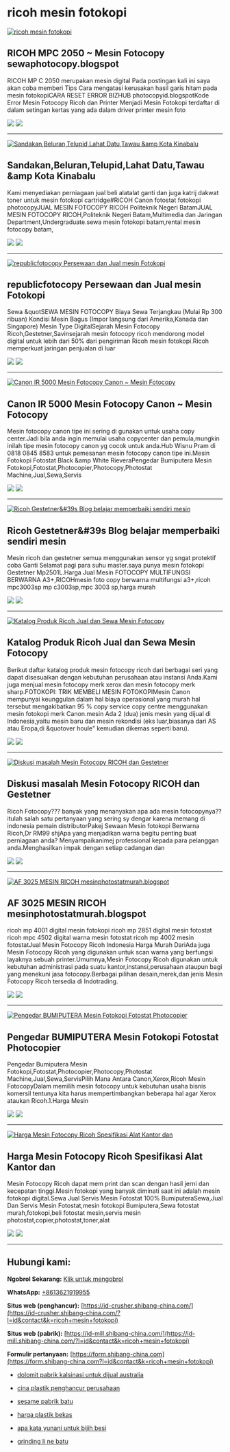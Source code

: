# ricoh mesin fotokopi

<a href="https://swt.shibang-china.com/?l=id&img&k=ricoh+mesin+fotokopi" target="_blank">![ricoh mesin fotokopi](http://static.shibang-china.com/all-800x300/378.jpg)</a>

## RICOH MPC 2050 ~ Mesin Fotocopy sewaphotocopy.blogspot
RICOH MP C 2050 merupakan mesin digital Pada postingan kali ini saya akan coba memberi Tips Cara mengatasi kerusakan hasil garis hitam pada mesin fotokopiCARA RESET ERROR BIZHUB photocopyid.blogspotKode Error Mesin Fotocopy Ricoh dan Printer Menjadi Mesin Fotokopi terdaftar di dalam setingan kertas yang ada dalam driver printer mesin foto


<a href="https://whatsapp.shibangsoft.com/WhatsApp.php" target="_blank" title="WhatsApp">![](http://static.shibang-china.com/icon/whatsapp.png)</a> <a href="https://swt.shibang-china.com/?l=id&icon&k=ricoh+mesin+fotokopi" target="_blank">![](http://static.shibang-china.com/icon/chat-id.png)</a>

---

<a href="https://swt.shibang-china.com/?l=id&img&k=ricoh+mesin+fotokopi" target="_blank">![Sandakan,Beluran,Telupid,Lahat Datu,Tawau &amp Kota Kinabalu](http://static.shibang-china.com/all-800x300/448.jpg)</a>

## Sandakan,Beluran,Telupid,Lahat Datu,Tawau &amp Kota Kinabalu
Kami menyediakan perniagaan jual beli alatalat ganti dan juga katrij dakwat toner untuk mesin fotokopi cartridge#RiCOH Canon fotostat fotokopi photocopyJUAL MESIN FOTOCOPY RICOH Politeknik Negeri BatamJUAL MESIN FOTOCOPY RICOH,Politeknik Negeri Batam,Multimedia dan Jaringan Department,Undergraduate.sewa mesin fotokopi batam,rental mesin fotocopy batam,


<a href="https://whatsapp.shibangsoft.com/WhatsApp.php" target="_blank" title="WhatsApp">![](http://static.shibang-china.com/icon/whatsapp.png)</a> <a href="https://swt.shibang-china.com/?l=id&icon&k=ricoh+mesin+fotokopi" target="_blank">![](http://static.shibang-china.com/icon/chat-id.png)</a>

---

<a href="https://swt.shibang-china.com/?l=id&img&k=ricoh+mesin+fotokopi" target="_blank">![republicfotocopy Persewaan dan Jual mesin Fotokopi](http://static.shibang-china.com/all-800x300/868.jpg)</a>

## republicfotocopy Persewaan dan Jual mesin Fotokopi
Sewa &quotSEWA MESIN FOTOCOPY Biaya Sewa Terjangkau (Mulai Rp 300 ribuan) Kondisi Mesin Bagus (Impor langsung dari Amerika,Kanada dan Singapore) Mesin Type DigitalSejarah Mesin Fotocopy Ricoh,Gestetner,Savinsejarah mesin fotocopy ricoh mendorong model digital untuk lebih dari 50% dari pengiriman Ricoh mesin fotokopi.Ricoh memperkuat jaringan penjualan di luar


<a href="https://whatsapp.shibangsoft.com/WhatsApp.php" target="_blank" title="WhatsApp">![](http://static.shibang-china.com/icon/whatsapp.png)</a> <a href="https://swt.shibang-china.com/?l=id&icon&k=ricoh+mesin+fotokopi" target="_blank">![](http://static.shibang-china.com/icon/chat-id.png)</a>

---

<a href="https://swt.shibang-china.com/?l=id&img&k=ricoh+mesin+fotokopi" target="_blank">![Canon IR 5000 Mesin Fotocopy Canon ~ Mesin Fotocopy](http://static.shibang-china.com/all-800x300/992.jpg)</a>

## Canon IR 5000 Mesin Fotocopy Canon ~ Mesin Fotocopy
Mesin fotocopy canon tipe ini sering di gunakan untuk usaha copy center.Jadi bila anda ingin memulai usaha copycenter dan pemula,mungkin inilah tipe mesin fotocopy canon yg cocok untuk anda.Hub Wisnu Pram di 0818 0845 8583 untuk pemesanan mesin fotocopy canon tipe ini.Mesin Fotokopi Fotostat Black &amp White RieveraPengedar Bumiputera Mesin Fotokopi,Fotostat,Photocopier,Photocopy,Photostat Machine,Jual,Sewa,Servis


<a href="https://whatsapp.shibangsoft.com/WhatsApp.php" target="_blank" title="WhatsApp">![](http://static.shibang-china.com/icon/whatsapp.png)</a> <a href="https://swt.shibang-china.com/?l=id&icon&k=ricoh+mesin+fotokopi" target="_blank">![](http://static.shibang-china.com/icon/chat-id.png)</a>

---

<a href="https://swt.shibang-china.com/?l=id&img&k=ricoh+mesin+fotokopi" target="_blank">![Ricoh Gestetner&#39s Blog belajar memperbaiki sendiri mesin](http://static.shibang-china.com/all-800x300/987.jpg)</a>

## Ricoh Gestetner&#39s Blog belajar memperbaiki sendiri mesin
Mesin ricoh dan gestetner semua menggunakan sensor yg sngat protektif coba Ganti Selamat pagi para suhu master.saya punya mesin fotokopi Gestetner Mp2501L.Harga Jual Mesin FOTOCOPY MULTIFUNGSI BERWARNA A3+,RICOHmesin foto copy berwarna multifungsi a3+,ricoh mpc3003sp mp c3003sp,mpc 3003 sp,harga murah


<a href="https://whatsapp.shibangsoft.com/WhatsApp.php" target="_blank" title="WhatsApp">![](http://static.shibang-china.com/icon/whatsapp.png)</a> <a href="https://swt.shibang-china.com/?l=id&icon&k=ricoh+mesin+fotokopi" target="_blank">![](http://static.shibang-china.com/icon/chat-id.png)</a>

---

<a href="https://swt.shibang-china.com/?l=id&img&k=ricoh+mesin+fotokopi" target="_blank">![Katalog Produk Ricoh Jual dan Sewa Mesin Fotocopy](http://static.shibang-china.com/all-800x300/960.jpg)</a>

## Katalog Produk Ricoh Jual dan Sewa Mesin Fotocopy
Berikut daftar katalog produk mesin fotocopy ricoh dari berbagai seri yang dapat disesuaikan dengan kebutuhan perusahaan atau instansi Anda.Kami juga menjual mesin fotocopy merk xerox dan mesin fotocopy merk sharp.FOTOKOPI: TRIK MEMBELI MESIN FOTOKOPIMesin Canon mempunyai keunggulan dalam hal biaya operasional yang murah hal tersebut mengakibatkan 95 % copy service copy centre menggunakan mesin fotokopi merk Canon.mesin Ada 2 (dua) jenis mesin yang dijual di Indonesia,yaitu mesin baru dan mesin rekondisi (eks luar,biasanya dari AS atau Eropa,di &quotover houle" kemudian dikemas seperti baru).


<a href="https://whatsapp.shibangsoft.com/WhatsApp.php" target="_blank" title="WhatsApp">![](http://static.shibang-china.com/icon/whatsapp.png)</a> <a href="https://swt.shibang-china.com/?l=id&icon&k=ricoh+mesin+fotokopi" target="_blank">![](http://static.shibang-china.com/icon/chat-id.png)</a>

---

<a href="https://swt.shibang-china.com/?l=id&img&k=ricoh+mesin+fotokopi" target="_blank">![Diskusi masalah Mesin Fotocopy RICOH dan Gestetner](http://static.shibang-china.com/all-800x300/1444.jpg)</a>

## Diskusi masalah Mesin Fotocopy RICOH dan Gestetner
Ricoh Fotocopy??? banyak yang menanyakan apa ada mesin fotocopynya??itulah salah satu pertanyaan yang sering sy dengar karena memang di indonesia pemain distributorPakej Sewaan Mesin fotokopi Berwarna Ricoh,Dr RM99 shjApa yang menjadikan warna begitu penting buat perniagaan anda? Menyampaikanimej professional kepada para pelanggan anda.Menghasilkan impak dengan setiap cadangan dan


<a href="https://whatsapp.shibangsoft.com/WhatsApp.php" target="_blank" title="WhatsApp">![](http://static.shibang-china.com/icon/whatsapp.png)</a> <a href="https://swt.shibang-china.com/?l=id&icon&k=ricoh+mesin+fotokopi" target="_blank">![](http://static.shibang-china.com/icon/chat-id.png)</a>

---

<a href="https://swt.shibang-china.com/?l=id&img&k=ricoh+mesin+fotokopi" target="_blank">![AF 3025 MESIN RICOH mesinphotostatmurah.blogspot](http://static.shibang-china.com/all-800x300/1423.jpg)</a>

## AF 3025 MESIN RICOH mesinphotostatmurah.blogspot
ricoh mp 4001 digital mesin fotokopi ricoh mp 2851 digital mesin fotostat ricoh mpc 4502 digital warna mesin fotostat ricoh mp 4002 mesin fotostatJual Mesin Fotocopy Ricoh Indonesia Harga Murah DariAda juga Mesin Fotocopy Ricoh yang digunakan untuk scan warna yang berfungsi layaknya sebuah printer.Umumnya,Mesin Fotocopy Ricoh digunakan untuk kebutuhan administrasi pada suatu kantor,instansi,perusahaan ataupun bagi yang menekuni jasa fotocopy.Berbagai pilihan desain,merek,dan jenis Mesin Fotocopy Ricoh tersedia di Indotrading.


<a href="https://whatsapp.shibangsoft.com/WhatsApp.php" target="_blank" title="WhatsApp">![](http://static.shibang-china.com/icon/whatsapp.png)</a> <a href="https://swt.shibang-china.com/?l=id&icon&k=ricoh+mesin+fotokopi" target="_blank">![](http://static.shibang-china.com/icon/chat-id.png)</a>

---

<a href="https://swt.shibang-china.com/?l=id&img&k=ricoh+mesin+fotokopi" target="_blank">![Pengedar BUMIPUTERA Mesin Fotokopi Fotostat Photocopier](http://static.shibang-china.com/all-800x300/862.jpg)</a>

## Pengedar BUMIPUTERA Mesin Fotokopi Fotostat Photocopier
Pengedar Bumiputera Mesin Fotokopi,Fotostat,Photocopier,Photocopy,Photostat Machine,Jual,Sewa,ServisPilih Mana Antara Canon,Xerox,Ricoh Mesin FotocopyDalam memilih mesin fotocopy untuk kebutuhan usaha bisnis komersil tentunya kita harus mempertimbangkan beberapa hal agar Xerox ataukan Ricoh.1.Harga Mesin


<a href="https://whatsapp.shibangsoft.com/WhatsApp.php" target="_blank" title="WhatsApp">![](http://static.shibang-china.com/icon/whatsapp.png)</a> <a href="https://swt.shibang-china.com/?l=id&icon&k=ricoh+mesin+fotokopi" target="_blank">![](http://static.shibang-china.com/icon/chat-id.png)</a>

---

<a href="https://swt.shibang-china.com/?l=id&img&k=ricoh+mesin+fotokopi" target="_blank">![Harga Mesin Fotocopy Ricoh Spesifikasi Alat Kantor dan](http://static.shibang-china.com/all-800x300/1474.jpg)</a>

## Harga Mesin Fotocopy Ricoh Spesifikasi Alat Kantor dan
Mesin Fotocopy Ricoh dapat mem print dan scan dengan hasil jerni dan kecepatan tinggi.Mesin fotokopi yang banyak diminati saat ini adalah mesin fotokopi digital.Sewa Jual Servis Mesin Fotostat 100% BumiputeraSewa,Jual Dan Servis Mesin Fotostat,mesin fotokopi Bumiputera,Sewa fotostat murah,fotokopi,beli fotostat mesin,servis mesin photostat,copier,photostat,toner,alat


<a href="https://whatsapp.shibangsoft.com/WhatsApp.php" target="_blank" title="WhatsApp">![](http://static.shibang-china.com/icon/whatsapp.png)</a> <a href="https://swt.shibang-china.com/?l=id&icon&k=ricoh+mesin+fotokopi" target="_blank">![](http://static.shibang-china.com/icon/chat-id.png)</a>

---
## Hubungi kami:

**Ngobrol Sekarang:** [Klik untuk mengobrol](https://swt.shibang-china.com?l=id&contact&k=ricoh+mesin+fotokopi)

**WhatsApp:**  [+8613621919955](https://whatsapp.shibangsoft.com/WhatsApp.php)

**Situs web (penghancur):** [https://id-crusher.shibang-china.com/](https://id-crusher.shibang-china.com/?l=id&contact&k=ricoh+mesin+fotokopi)

**Situs web (pabrik):** [https://id-mill.shibang-china.com/](https://id-mill.shibang-china.com/?l=id&contact&k=ricoh+mesin+fotokopi)

**Formulir pertanyaan:** [https://form.shibang-china.com](https://form.shibang-china.com?l=id&contact&k=ricoh+mesin+fotokopi)

* [dolomit pabrik kalsinasi untuk dijual australia](../45/dolomit%20pabrik%20kalsinasi%20untuk%20dijual%20australia.md)

* [cina plastik penghancur perusahaan](../46/cina%20plastik%20penghancur%20perusahaan.md)

* [sesame pabrik batu](../44/sesame%20pabrik%20batu.md)

* [harga plastik bekas](../41/harga%20plastik%20bekas.md)

* [apa kata yunani untuk bijih besi](../43/apa%20kata%20yunani%20untuk%20bijih%20besi.md)

* [grinding li ne batu](../46/grinding%20li%20ne%20batu.md)